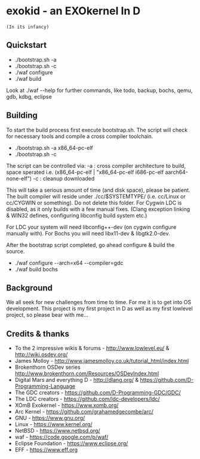 exokid - an EXOkernel In D
==========================
    (In its infancy)

Quickstart
----------
- ./bootstrap.sh -a
- ./bootstrap.sh -c
- ./waf configure
- ./waf build

Look at ./waf --help for further commands, like
todo, backup, bochs, qemu, gdb, kdbg, eclipse


Building
--------

To start the build process first execute bootstrap.sh. The script will check for
necessary tools and compile a cross compiler toolchain.

- ./bootstrap.sh -a x86_64-pc-elf
- ./bootstrap.sh -c

The script can be controlled via:
	-a : cross compiler architecture to build, space sperated
		i.e. (x86_64-pc-elf | "x86_64-pc-elf i686-pc-elf aarch64-none-elf")
	-c : cleanup downloaded

This will take a serious amount of time (and disk space), please be patient.
The built compiler will reside under ./cc/$SYSTEMTYPE/ (i.e. cc/Linux or cc/CYGWIN or something).
Do not delete this folder.
For Cygwin LDC is disabled, as it only builds with a few manual fixes.
(Clang exception linking & WIN32 defines, configuring libconfig build system etc.)

For LDC your system will need libconfig++-dev (on cygwin configure manually with).
For Bochs you will need libx11-dev & libgtk2.0-dev.

After the bootstrap script completed, go ahead configure & build the source.
- ./waf configure --arch=x64 --compiler=gdc
- ./waf build bochs


Background
----------
We all seek for new challenges from time to time. For me it is to get into OS
development. This project is my first project in D as well as my first lowlevel project,
so please bear with me...


Credits & thanks
----------------
 - To the 2 impressive wikis & forums - http://www.lowlevel.eu/ & http://wiki.osdev.org/
 - James Molloy - http://www.jamesmolloy.co.uk/tutorial_html/index.html
 - Brokenthorn OSDev series http://www.brokenthorn.com/Resources/OSDevIndex.html
 - Digital Mars and everything D - http://dlang.org/ & https://github.com/D-Programming-Language
 - The GDC creators - https://github.com/D-Programming-GDC/GDC/
 - The LDC creators - https://github.com/ldc-developers/ldc/
 - XOmB Exokernel - https://www.xomb.org/
 - Arc Kernel - https://github.com/grahamedgecombe/arc/
 - GNU - https://www.gnu.org/
 - Linux - https://www.kernel.org/
 - NetBSD - https://www.netbsd.org/
 - waf - https://code.google.com/p/waf/
 - Eclipse Foundation - https://www.eclipse.org/
 - EFF - https://www.eff.org